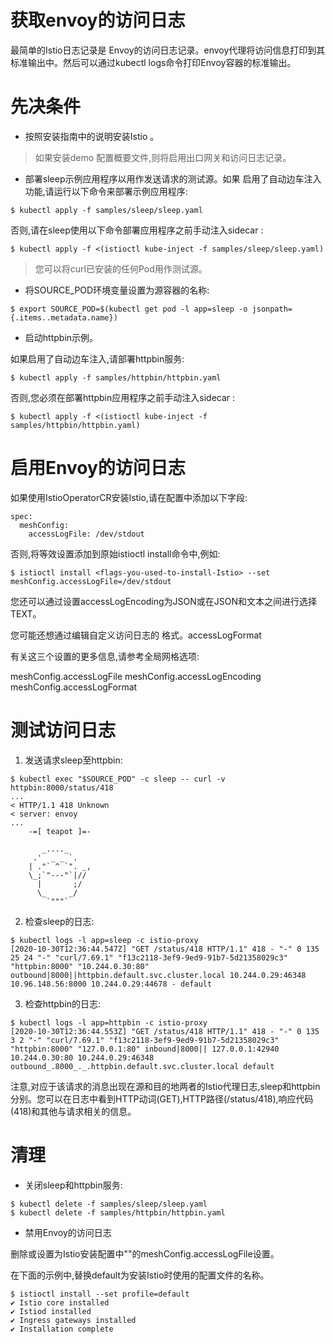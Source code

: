 # 获取envoy的访问日志 

最简单的Istio日志记录是 Envoy的访问日志记录。envoy代理将访问信息打印到其标准输出中。然后可以通过kubectl logs命令打印Envoy容器的标准输出。

# 先决条件

- 按照安装指南中的说明安装Istio 。

> 如果安装demo 配置概要文件,则将启用出口网关和访问日志记录。

- 部署sleep示例应用程序以用作发送请求的测试源。如果 启用了自动边车注入功能,请运行以下命令来部署示例应用程序:

```
$ kubectl apply -f samples/sleep/sleep.yaml
```

否则,请在sleep使用以下命令部署应用程序之前手动注入sidecar :

```
$ kubectl apply -f <(istioctl kube-inject -f samples/sleep/sleep.yaml)
```

> 您可以将curl已安装的任何Pod用作测试源。

- 将SOURCE_POD环境变量设置为源容器的名称:

```
$ export SOURCE_POD=$(kubectl get pod -l app=sleep -o jsonpath={.items..metadata.name})
```

- 启动httpbin示例。

如果启用了自动边车注入,请部署httpbin服务:

```
$ kubectl apply -f samples/httpbin/httpbin.yaml
```

否则,您必须在部署httpbin应用程序之前手动注入sidecar :

```
$ kubectl apply -f <(istioctl kube-inject -f samples/httpbin/httpbin.yaml)
```

# 启用Envoy的访问日志

如果使用IstioOperatorCR安装Istio,请在配置中添加以下字段:

```
spec:
  meshConfig:
    accessLogFile: /dev/stdout
```

否则,将等效设置添加到原始istioctl install命令中,例如:

```
$ istioctl install <flags-you-used-to-install-Istio> --set meshConfig.accessLogFile=/dev/stdout
```

您还可以通过设置accessLogEncoding为JSON或在JSON和文本之间进行选择TEXT。

您可能还想通过编辑自定义访问日志的 格式。accessLogFormat

有关这三个设置的更多信息,请参考全局网格选项:

meshConfig.accessLogFile
meshConfig.accessLogEncoding
meshConfig.accessLogFormat

# 测试访问日志

1. 发送请求sleep至httpbin:

```
$ kubectl exec "$SOURCE_POD" -c sleep -- curl -v httpbin:8000/status/418
...
< HTTP/1.1 418 Unknown
< server: envoy
...
    -=[ teapot ]=-

       _...._
     .'  _ _ `.
    | ."` ^ `". _,
    \_;`"---"`|//
      |       ;/
      \_     _/
        `"""`
```

2. 检查sleep的日志:

```
$ kubectl logs -l app=sleep -c istio-proxy
[2020-10-30T12:36:44.547Z] "GET /status/418 HTTP/1.1" 418 - "-" 0 135 25 24 "-" "curl/7.69.1" "f13c2118-3ef9-9ed9-91b7-5d21358029c3" "httpbin:8000" "10.244.0.30:80" outbound|8000||httpbin.default.svc.cluster.local 10.244.0.29:46348 10.96.148.56:8000 10.244.0.29:44678 - default
```

3. 检查httpbin的日志:

```
$ kubectl logs -l app=httpbin -c istio-proxy
[2020-10-30T12:36:44.553Z] "GET /status/418 HTTP/1.1" 418 - "-" 0 135 3 2 "-" "curl/7.69.1" "f13c2118-3ef9-9ed9-91b7-5d21358029c3" "httpbin:8000" "127.0.0.1:80" inbound|8000|| 127.0.0.1:42940 10.244.0.30:80 10.244.0.29:46348 outbound_.8000_._.httpbin.default.svc.cluster.local default
```

注意,对应于该请求的消息出现在源和目的地两者的Istio代理日志,sleep和httpbin分别。您可以在日志中看到HTTP动词(GET),HTTP路径(/status/418),响应代码(418)和其他与请求相关的信息。

# 清理

- 关闭sleep和httpbin服务:

```
$ kubectl delete -f samples/sleep/sleep.yaml
$ kubectl delete -f samples/httpbin/httpbin.yaml
```

- 禁用Envoy的访问日志

删除或设置为Istio安装配置中""的meshConfig.accessLogFile设置。

在下面的示例中,替换default为安装Istio时使用的配置文件的名称。

```
$ istioctl install --set profile=default
✔ Istio core installed
✔ Istiod installed
✔ Ingress gateways installed
✔ Installation complete
```
